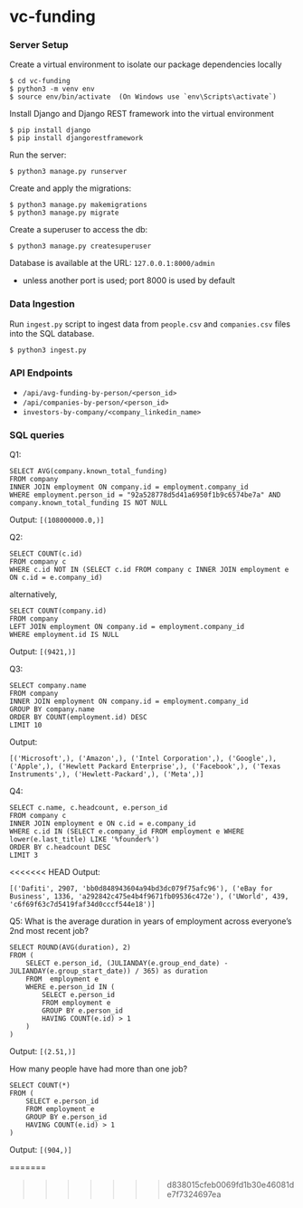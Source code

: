 # vc-funding

### Server Setup

Create a virtual environment to isolate our package dependencies locally
```
$ cd vc-funding
$ python3 -m venv env
$ source env/bin/activate  (On Windows use `env\Scripts\activate`)
```

Install Django and Django REST framework into the virtual environment
```
$ pip install django
$ pip install djangorestframework
```

Run the server: 
```
$ python3 manage.py runserver
```

Create and apply the migrations: 
```
$ python3 manage.py makemigrations
$ python3 manage.py migrate
```

Create a superuser to access the db:
```
$ python3 manage.py createsuperuser
```

Database is available at the URL: `127.0.0.1:8000/admin`
* unless another port is used; port 8000 is used by default


### Data Ingestion
Run `ingest.py` script to ingest data from `people.csv` and `companies.csv` files into the SQL database.

```
$ python3 ingest.py
```


### API Endpoints

* `/api/avg-funding-by-person/<person_id>`
* `/api/companies-by-person/<person_id>`
* `investors-by-company/<company_linkedin_name>`


### SQL queries
Q1:
```
SELECT AVG(company.known_total_funding) 
FROM company 
INNER JOIN employment ON company.id = employment.company_id 
WHERE employment.person_id = "92a528778d5d41a6950f1b9c6574be7a" AND company.known_total_funding IS NOT NULL
```
Output: `[(108000000.0,)]`

Q2:
```
SELECT COUNT(c.id)
FROM company c
WHERE c.id NOT IN (SELECT c.id FROM company c INNER JOIN employment e ON c.id = e.company_id)
```
alternatively,
```
SELECT COUNT(company.id)
FROM company
LEFT JOIN employment ON company.id = employment.company_id
WHERE employment.id IS NULL
```
Output: `[(9421,)]`


Q3:
```
SELECT company.name
FROM company
INNER JOIN employment ON company.id = employment.company_id 
GROUP BY company.name
ORDER BY COUNT(employment.id) DESC
LIMIT 10
```
Output:
```
[('Microsoft',), ('Amazon',), ('Intel Corporation',), ('Google',), ('Apple',), ('Hewlett Packard Enterprise',), ('Facebook',), ('Texas Instruments',), ('Hewlett-Packard',), ('Meta',)]
```

Q4:
```
SELECT c.name, c.headcount, e.person_id
FROM company c
INNER JOIN employment e ON c.id = e.company_id
WHERE c.id IN (SELECT e.company_id FROM employment e WHERE lower(e.last_title) LIKE '%founder%')
ORDER BY c.headcount DESC
LIMIT 3
```
<<<<<<< HEAD
Output:
```
[('Dafiti', 2907, 'bb0d848943604a94bd3dc079f75afc96'), ('eBay for Business', 1336, 'a292842c475e4b4f9671fb09536c472e'), ('UWorld', 439, 'c6f69f63c7d5419faf34d0cccf544e18')]
```

Q5:
What is the average duration in years of employment across everyone’s 2nd most recent job?
```
SELECT ROUND(AVG(duration), 2) 
FROM (
    SELECT e.person_id, (JULIANDAY(e.group_end_date) - JULIANDAY(e.group_start_date)) / 365) as duration 
    FROM  employment e 
    WHERE e.person_id IN (
        SELECT e.person_id
        FROM employment e
        GROUP BY e.person_id
        HAVING COUNT(e.id) > 1
    )
)
```
Output: `[(2.51,)]`

How many people have had more than one job?
```
SELECT COUNT(*) 
FROM (
    SELECT e.person_id
    FROM employment e 
    GROUP BY e.person_id 
    HAVING COUNT(e.id) > 1
)
```
Output: `[(904,)]`


=======
>>>>>>> d838015cfeb0069fd1b30e46081de7f7324697ea
